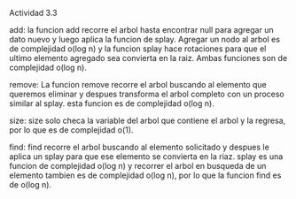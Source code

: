Actividad 3.3

add: 
la funcion add recorre el arbol hasta encontrar null para agregar un dato nuevo y luego aplica la funcion de splay. Agregar un nodo al arbol es 
de complejidad o(log n) y la funcion splay hace rotaciones para que el ultimo elemento agregado sea convierta en la raiz. Ambas funciones son de complejidad
o(log n).

remove:
La funcion remove recorre el arbol buscando al elemento que queremos eliminar y despues transforma el arbol completo con un proceso similar al splay.
esta funcion es de complejidad o(log n).

size:
size solo checa la variable del arbol que contiene el arbol y la regresa, por lo que es de complejidad o(1).

find:
find recorre el arbol buscando al elemento solicitado y despues le aplica un splay para que ese elemento se convierta en la riaz.
splay es una funcion de complejidad o(log n) y recorrer el arbol en busqueda de un elemento tambien es de complejidad o(log n), 
por lo que la funcion find  es de o(log n).
